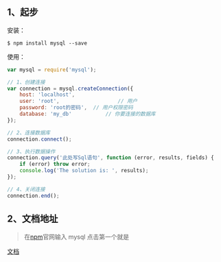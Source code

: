 ## 1、起步

安装：

```shell
$ npm install mysql --save
```

使用：

```javascript
var mysql = require('mysql');

// 1、创建连接
var connection = mysql.createConnection({
    host: 'localhost',
    user: 'root', 					// 用户
    password: 'root的密码',  // 用户权限密码
    database: 'my_db'  			// 你要连接的数据库
});

// 2、连接数据库
connection.connect();

// 3、执行数据操作
connection.query('此处写Sql语句', function (error, results, fields) {
    if (error) throw error;
    console.log('The solution is: ', results);
});

// 4、关闭连接
connection.end();
```



## 2、文档地址

>  在[npm](https://npms.io/)官网输入 mysql 点击第一个就是

[文档](https://github.com/mysqljs/mysql)